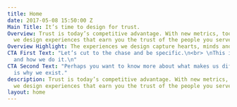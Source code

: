 ```yaml
---
title: Home
date: 2017-05-08 15:50:00 Z
Main Title: It’s time to design for trust.
Overview: Trust is today’s competitive advantage. With new metrics, tools and approaches
  we design experiences that earn you the trust of the people you serves as customers.
Overview Highlight: The experiences we design capture hearts, minds and wallets.
CTA First Text: "Let’s cut to the chase and be specific.\n<br> \nThis is what we do
  and how we do it.\n"
CTA Second Text: "Perhaps you want to know more about what makes us different. \n<br>\nThis
  is why we exist."
description: Trust is today’s competitive advantage. With new metrics, tools and approaches
  we design experiences that earn you the trust of the people you serves as customers.
layout: home
---
```



